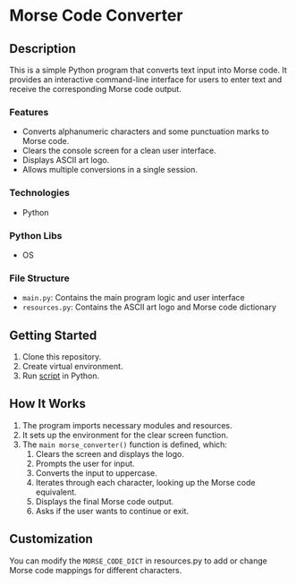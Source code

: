 # Morse Code Converter

## Description
This is a simple Python program that converts text input into Morse code. It provides an interactive command-line interface for users to enter text and receive the corresponding Morse code output.

### Features
- Converts alphanumeric characters and some punctuation marks to Morse code.
- Clears the console screen for a clean user interface.
- Displays ASCII art logo.
- Allows multiple conversions in a single session.

### Technologies
* Python

### Python Libs
* OS

### File Structure
* `main.py`: Contains the main program logic and user interface
* `resources.py`: Contains the ASCII art logo and Morse code dictionary


## Getting Started
1. Clone this repository.
2. Create virtual environment.
3. Run [script](main.py) in Python. 

## How It Works
1. The program imports necessary modules and resources.
2. It sets up the environment for the clear screen function.
3. The `main morse_converter()` function is defined, which:
    1. Clears the screen and displays the logo.
    2. Prompts the user for input.
    3. Converts the input to uppercase.
    4. Iterates through each character, looking up the Morse code equivalent.
    5. Displays the final Morse code output.
    6. Asks if the user wants to continue or exit.

## Customization
You can modify the `MORSE_CODE_DICT` in resources.py to add or change Morse code mappings for different characters.

